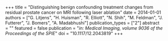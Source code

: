 +++
title = "Distinguishing benign confounding treatment changes from residual prostate cancer on MRI following laser ablation"
date = 2014-01-01
authors = ["G. Litjens", "H. Huisman", "R. Elliott", "N. Shih", "M. Feldman", "J. Futterer", "J. Bomers", "A. Madabhushi"]
publication_types = ["2"]
abstract = ""
featured = false
publication = "*in: Medical Imaging, volume 9036 of the Proceedings of the SPIE*"
doi = "10.1117/12.2043819"
+++

